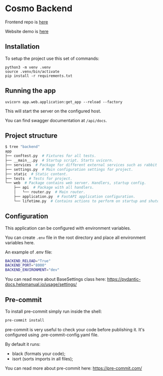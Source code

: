 # Cosmo Backend

Frontend repo is [here](https://github.com/astelmach01/Cosmo-frontend)

Website demo is [here](https://cosmo-frontend-j8mf.vercel.app/)

## Installation

To setup the project use this set of commands:

```shell
python3 -m venv .venv
source .venv/bin/activate
pip install -r requirements.txt
```

## Running the app
```shell
uvicorn app.web.application:get_app --reload --factory
```

This will start the server on the configured host.

You can find swagger documentation at `/api/docs`.

## Project structure

```bash
$ tree "backend"
app
├── conftest.py  # Fixtures for all tests.
├── __main__.py  # Startup script. Starts uvicorn.
├── services  # Package for different external services such as rabbit or redis etc.
├── settings.py  # Main configuration settings for project.
├── static  # Static content.
├── tests  # Tests for project.
└── web  # Package contains web server. Handlers, startup config.
    ├── api  # Package with all handlers.
    │   └── router.py  # Main router.
    ├── application.py  # FastAPI application configuration.
    └── lifetime.py  # Contains actions to perform on startup and shutdown.
```

## Configuration

This application can be configured with environment variables.

You can create `.env` file in the root directory and place all
environment variables here.

An example of .env file:
```bash
BACKEND_RELOAD="True"
BACKEND_PORT="8000"
BACKEND_ENVIRONMENT="dev"
```

You can read more about BaseSettings class here: https://pydantic-docs.helpmanual.io/usage/settings/

## Pre-commit

To install pre-commit simply run inside the shell:
```bash
pre-commit install
```

pre-commit is very useful to check your code before publishing it.
It's configured using .pre-commit-config.yaml file.

By default it runs:
* black (formats your code);
* isort (sorts imports in all files);

You can read more about pre-commit here: https://pre-commit.com/
